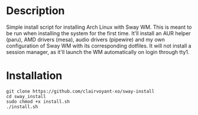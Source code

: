 # Description
Simple install script for installing Arch Linux with Sway WM. This is meant to be run when installing the system for the first time. It'll install an AUR helper (paru), AMD drivers (mesa), audio drivers (pipewire) and my own configuration of Sway WM with its corresponding dotfiles. It will not install a session manager, as it'll launch the WM automatically on login through tty1.

# Installation
```
git clone https://github.com/clairvoyant-xo/sway-install
cd sway_install
sudo chmod +x install.sh
./install.sh
```
